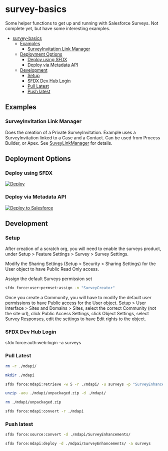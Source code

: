 # survey-basics

Some helper functions to get up and running with Salesforce Surveys. Not complete yet, but have some interesting examples.

<!-- markdownlint-disable MD007 -->
<!-- TOC -->

- [survey-basics](#survey-basics)
    - [Examples](#examples)
        - [SurveyInvitation Link Manager](#surveyinvitation-link-manager)
    - [Deployment Options](#deployment-options)
        - [Deploy using SFDX](#deploy-using-sfdx)
        - [Deploy via Metadata API](#deploy-via-metadata-api)
    - [Development](#development)
        - [Setup](#setup)
        - [SFDX Dev Hub Login](#sfdx-dev-hub-login)
        - [Pull Latest](#pull-latest)
        - [Push latest](#push-latest)

<!-- /TOC -->
<!-- markdownlint-enable MD007 -->

## Examples

### SurveyInvitation Link Manager

Does the creation of a Private SurveyInvitation. Example uses a SurveyInvitation linked to a Case and a Contact. Can be used from Process Builder, or Apex. See [SuveyLinkManager](https://github.com/chadevanssf/survey-basics/blob/master/force-app/main/default/classes/SurveyLinkManager.cls) for details.

## Deployment Options

### Deploy using SFDX

[![Deploy](https://deploy-to-sfdx.com/dist/assets/images/DeployToSFDX.svg)](https://deploy-to-sfdx.com/deploy?template=https://github.com/chadevanssf/survey-basics)

### Deploy via Metadata API

<!-- markdownlint-disable MD033 -->
<a href="https://githubsfdeploy.herokuapp.com">
  <img alt="Deploy to Salesforce"
       src="https://raw.githubusercontent.com/afawcett/githubsfdeploy/master/deploy.png">
</a>
<!-- markdownlint-enable MD033 -->

## Development

### Setup

After creation of a scratch org, you will need to enable the surveys product, under Setup > Feature Settings > Survey > Survey Settings.

Modify the Sharing Settings (Setup > Security > Sharing Settings) for the User object to have Public Read Only access.

Assign the default Surveys permission set

```bash
sfdx force:user:permset:assign -n "SurveyCreator"
```

Once you create a Community, you will have to modify the default user permissions to have Public access for the User object. Setup > User Interface > Sites and Domains > Sites, select the correct Community (not the site url), click Public Access Settings, click Object Settings, select Survey Responses, edit the settings to have Edit rights to the object.

### SFDX Dev Hub Login

sfdx force:auth:web:login –a surveys

### Pull Latest

```bash
rm -r ./mdapi/

mkdir ./mdapi

sfdx force:mdapi:retrieve -w 5 -r ./mdapi/ -u surveys -p "SurveyEnhancements"

unzip -aou ./mdapi/unpackaged.zip -d ./mdapi/

rm ./mdapi/unpackaged.zip

sfdx force:mdapi:convert -r ./mdapi
```

### Push latest

```bash
sfdx force:source:convert -d ./mdapi/SurveyEnhancements/

sfdx force:mdapi:deploy -d ./mdpai/SurveyEnhancements/ -a surveys
```